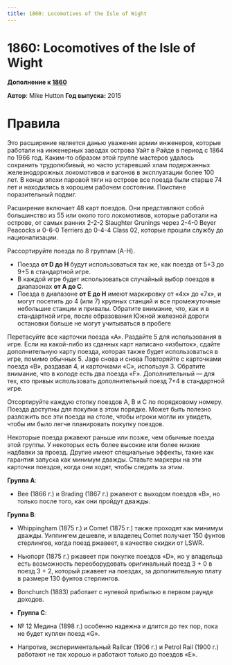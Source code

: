 ```yaml
---
title: 1860: Locomotives of the Isle of Wight
---
```


# 1860: Locomotives of the Isle of Wight

**Дополнение к [1860](_index.md)**

**Автор**: Mike Hutton
**Год выпуска:** 2015


# Правила
Это расширение является данью уважения армии инженеров, которые работали на инженерных заводах
острова Уайт в Райде в период с 1864 по 1966 год. Каким-то образом этой группе мастеров удалось
сохранить трудолюбивый, но часто устаревший хлам подержанных железнодорожных локомотивов и вагонов в
эксплуатации более 100 лет. В конце эпохи паровой тяги на острове все поезда были старше 74 лет и
находились в хорошем рабочем состоянии. Поистине поразительный подвиг.

Расширение включает 48 карт поездов. Они представляют собой большинство из 55 или около того
локомотивов, которые работали на острове, от самых ранних 2-2-2 Slaughter Grunings через 2-4-0 Beyer
Peacocks и 0-6-0 Terriers до 0-4-4 Class 02, которые прошли службу до национализации.

Рассортируйте поезда по 8 группам (A-H).
- Поезда **от D до H** будут использоваться так же, как поезда от 5+3 до 9+5 в стандартной игре.
- В каждой игре будет использоваться случайный выбор поездов в диапазонах **от A до C**.
- Поезда в диапазоне **от E до H** имеют маркировку от «4x» до «7x», и могут посетить до 4 (или 7)
крупных станций и все промежуточные небольшие станции и привалы. Обратите внимание, что, как и в
стандартной игре, после образования Южной железной дороги остановки больше не могут учитываться в
пробеге

Перетасуйте все карточки поезда «А». Раздайте 5 для использования в игре. Если на какой-либо из
сданных карт написано «избыток», сдайте дополнительную карту поезда, которая также будет
использоваться в игре, помимо обычных 5. Jage снова и снова Повторяйте с карточками поезда «B»,
раздавая 4, и карточками «C», используя 3. Обратите внимание, что в колоде есть два поезда «F».
Дополнительный — для тех, кто привык использовать дополнительный поезд 7+4 в стандартной игре.

Отсортируйте каждую стопку поездов A, B и C по порядковому номеру. Поезда доступны для покупки в
этом порядке. Может быть полезно разложить все эти поезда на столе, чтобы игроки могли их увидеть,
чтобы им было легче планировать покупку поездов.

Некоторые поезда ржавеют раньше или позже, чем обычные поезда этой группы. У некоторых есть более
высокие или более низкие надбавки за проезд. Другие имеют специальные эффекты, такие как гарантия
запуска как минимум дважды. Ставьте маркеры на эти карточки поездов, когда они ходят, чтобы следить
за этим.

**Группа A**:
* Bee (1866 г.) и Brading (1867 г.) ржавеют с выходом поездов «B», но только после того, как они
пройдут дважды.

**Группа B**:
* Whippingham (1875 г.) и Comet (1875 г.) также проходят как минимум дважды. Уиппингем дешевле, и
владелец Comet получает 150 фунтов стерлингов, когда поезд ржавеет, в качестве скидки от LSWR.
* Ньюпорт (1875 г.) ржавеет при покупке поездов «D», но у владельца есть возможность переоборудовать
оригинальный поезд 3 + 0 в поезд 3 + 2, который ржавеет на поездах, за дополнительную плату в
размере 130 фунтов стерлингов.
* Bonchurch (1883) работает с нулевой прибылью в первом раунде доходов.

* **Группа C**:
* № 12 Медина (1898 г.) особенно надежна и длится до тех пор, пока не будет куплен поезд «G».
* Напротив, экспериментальный Railcar (1906 г.) и Petrol Rail (1900 г.) работают не так хорошо и
работают только до поездов «E».

